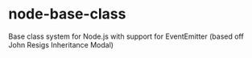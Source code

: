 node-base-class
===============

Base class system for Node.js with support for EventEmitter (based off John Resigs Inheritance Modal)